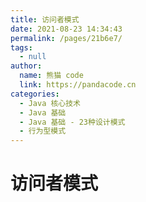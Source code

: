```yaml
---
title: 访问者模式
date: 2021-08-23 14:34:43
permalink: /pages/21b6e7/
tags: 
  - null
author: 
  name: 熊猫 code
  link: https://pandacode.cn
categories: 
  - Java 核心技术
  - Java 基础
  - Java 基础 - 23种设计模式
  - 行为型模式
---
```


# 访问者模式